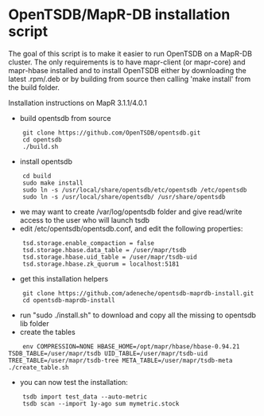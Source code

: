 OpenTSDB/MapR-DB installation script
====================================

The goal of this script is to make it easier to run OpenTSDB on a MapR-DB cluster.
The only requirements is to have mapr-client (or mapr-core) and mapr-hbase installed and to install OpenTSDB either by downloading the latest .rpm/.deb or by building from source then calling 'make install' from the build folder.

Installation instructions on MapR 3.1.1/4.0.1
- build opentsdb from source
```
	git clone https://github.com/OpenTSDB/opentsdb.git
	cd opentsdb
	./build.sh
```
- install opentsdb
```
	cd build
	sudo make install
	sudo ln -s /usr/local/share/opentsdb/etc/opentsdb /etc/opentsdb
	sudo ln -s /usr/local/share/opentsdb/ /usr/share/opentsdb
```
- we may want to create /var/log/opentsdb folder and give read/write access to the user who will launch tsdb
- edit /etc/opentsdb/opentsdb.conf, and edit the following properties:
```
	tsd.storage.enable_compaction = false
	tsd.storage.hbase.data_table = /user/mapr/tsdb
	tsd.storage.hbase.uid_table = /user/mapr/tsdb-uid
	tsd.storage.hbase.zk_quorum = localhost:5181
```
- get this installation helpers
```
	git clone https://github.com/adeneche/opentsdb-maprdb-install.git
	cd opentsdb-maprdb-install
```
- run "sudo ./install.sh" to download and copy all the missing to opentsdb lib folder
- create the tables
```
	env COMPRESSION=NONE HBASE_HOME=/opt/mapr/hbase/hbase-0.94.21 TSDB_TABLE=/user/mapr/tsdb UID_TABLE=/user/mapr/tsdb-uid TREE_TABLE=/user/mapr/tsdb-tree META_TABLE=/user/mapr/tsdb-meta ./create_table.sh
```
- you can now test the installation:
```
	tsdb import test_data --auto-metric
	tsdb scan --import 1y-ago sum mymetric.stock
```

